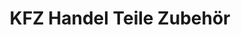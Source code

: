 ---
title: "KFZ Handel Teile Zubehör"
url: /roettenbach/kfz-handel-teile-zubehoer/
shop: Allgemein
---